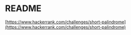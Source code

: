 # README

[https://www.hackerrank.com/challenges/short-palindrome](https://www.hackerrank.com/challenges/short-palindrome)

